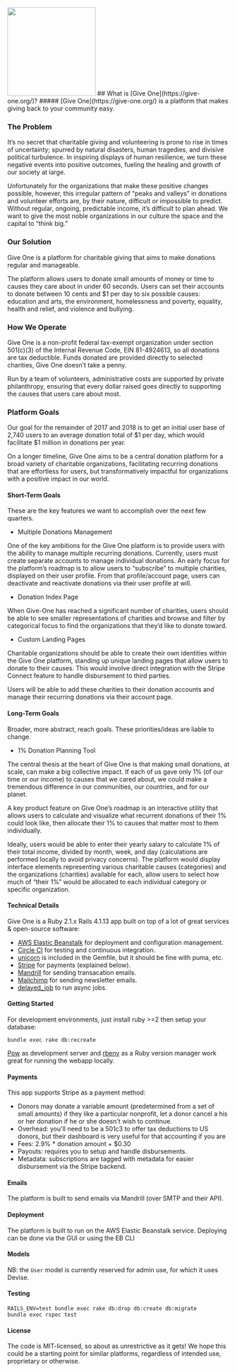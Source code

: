 <img src="https://give-one.org/assets/public/Hero-Give-b6fc91be864ace0cdc9d041d9df473ca3172f6d1137c521fe0e3a284fb1c3c2b.png"  style="width:200px;"/>
## What is [Give One](https://give-one.org/)?
##### [Give One](https://give-one.org/) is a platform that makes giving back to your community easy.


### The Problem

It’s no secret that charitable giving and volunteering is prone to rise in times of uncertainty; spurred by natural disasters, human tragedies, and divisive political turbulence. In inspiring displays of human resilience, we turn these negative events into positive outcomes, fueling the healing and growth of our society at large.

Unfortunately for the organizations that make these positive changes possible, however, this irregular pattern of “peaks and valleys” in donations and volunteer efforts are, by their nature, difficult or impossible to predict. Without regular, ongoing, predictable income, it’s difficult to plan ahead. We want to give the most noble organizations in our culture the space and the capital to “think big.”

### Our Solution

Give One is a platform for charitable giving that aims to make donations regular and manageable.

The platform allows users to donate small amounts of money or time to causes they care about in under 60 seconds. Users can set their accounts to donate between 10 cents and $1 per day to six possible causes: education and arts, the environment, homelessness and poverty, equality, health and relief, and violence and bullying.

### How We Operate

Give One is a non-profit federal tax-exempt organization under section 501(c)(3) of the Internal Revenue Code, EIN 81-4924613, so all donations are tax deductible. Funds donated are provided directly to selected charities, Give One doesn’t take a penny.

Run by a team of volunteers, administrative costs are supported by private philanthropy, ensuring that every dollar raised goes directly to supporting the causes that users care about most.

### Platform Goals
Our goal for the remainder of 2017 and 2018 is to get an initial user base of 2,740 users to an average donation total of $1 per day, which would facilitate $1 million in donations per year.

On a longer timeline, Give One aims to be a central donation platform for a broad variety of charitable organizations, facilitating recurring donations that are effortless for users, but transformatively impactful for organizations with a positive impact in our world.


#### Short-Term Goals
These are the key features we want to accomplish over the next few quarters.

- Multiple Donations Management

One of the key ambitions for the Give One platform is to provide users with the ability to manage multiple recurring donations. Currently, users must create separate accounts to manage individual donations. An early focus for the platform’s roadmap is to allow users to “subscribe” to multiple charities, displayed on their user profile. From that profile/account page, users can deactivate and reactivate donations via their user profile at will.

- Donation Index Page

When Give-One has reached a significant number of charities, users should be able to see smaller representations of charities and browse and filter by categorical focus to find the organizations that they’d like to donate toward.

- Custom Landing Pages

Charitable organizations should be able to create their own identities within the Give One platform, standing up unique landing pages that allow users to donate to their causes. This would involve direct integration with the Stripe Connect feature to handle disbursement to third parties.

Users will be able to add these charities to their donation accounts and manage their recurring donations via their account page.

#### Long-Term Goals
Broader, more abstract, reach goals.  These priorities/ideas are liable to change.

- 1% Donation Planning Tool

The central thesis at the heart of Give One is that making small donations, at scale, can make a big collective impact. If each of us gave only 1% (of our time or our income) to causes that we cared about, we could make a tremendous difference in our communities, our countries, and for our planet.

A key product feature on Give One’s roadmap is an interactive utility that allows users to calculate and visualize what recurrent donations of their 1% could look like, then allocate their 1% to causes that matter most to them individually.

 Ideally, users would be able to enter their yearly salary to calculate 1% of their total income, divided by month, week, and day (calculations are performed locally to avoid privacy concerns). The platform would display interface elements representing various charitable causes (categories) and the organizations (charities) available for each, allow users to select how much of “their 1%” would be allocated to each individual category or specific organization.


#### Technical Details

Give One is a Ruby 2.1.x Rails 4.1.13 app built on top of a lot of great services & open-source software:

  * [AWS Elastic Beanstalk](https://aws.amazon.com/elasticbeanstalk/) for deployment and configuration management.
  * [Circle CI](https://circleci.com/) for testing and continuous integration.
  * [unicorn](http://unicorn.bogomips.org/) is included in the Gemfile, but it should be fine with puma, etc.
  * [Stripe](https://stripe.com/) for payments (explained below).
  * [Mandrill](http://www.mandrill.com/) for sending transacation emails.
  * [Mailchimp](http://www.mailchimp.com/) for sending newsletter emails.
  * [delayed_job](https://github.com/collectiveidea/delayed_job) to run async jobs.


#### Getting Started

For development environments, just install ruby >=2 then setup your database:

`bundle exec rake db:recreate`

[Pow](http://pow.cx/) as development server and [rbenv](https://github.com/sstephenson/rbenv) as a Ruby version manager work great for running the webapp locally.

#### Payments

This app supports Stripe as a payment method:

  * Donors may donate a variable amount (predetermined from a set of small amounts) if they like a particular nonprofit, let a donor
    cancel a his or her donation if he or she doesn't wish to continue.
  * Overhead: you'll need to be a 501c3 to offer tax deductions to US donors, but their dashboard is very useful for that accounting if you are
  * Fees: 2.9% * donation amount + $0.30
  * Payouts: requires you to setup and handle disbursements.
  * Metadata: subscriptions are tagged with metadata for easier disbursement via the Stripe backend.

#### Emails

The platform is built to send emails via Mandrill (over SMTP and their API).

#### Deployment

The platform is built to run on the AWS Elastic Beanstalk service.  Deploying can be done via the GUI or using the EB CLI

#### Models

NB: the `User` model is currently reserved for admin use, for which it uses Devise.

#### Testing

```
RAILS_ENV=test bundle exec rake db:drop db:create db:migrate
bundle exec rspec test
```

#### License
The code is MIT-licensed, so about as unrestrictive as it gets!  We hope this could be a starting point for similar platforms, regardless of intended use, proprietary or otherwise.
